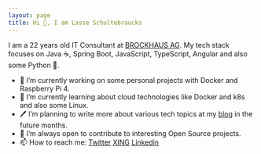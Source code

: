 ```yaml
---
layout: page
title: Hi 👋, I am Lasse Schultebraucks
---
```


I am a 22 years old IT Consultant at [BROCKHAUS AG](https://www.brockhaus-ag.de/). My tech stack focuses on Java ☕, Spring Boot, JavaScript, TypeScript, Angular and also some Python 🐍.

- 🔭 I’m currently working on some personal projects with Docker and Raspberry Pi 4.
- 🌱 I’m currently learning about cloud technologies like Docker and k8s and also some Linux.
- 🖊  I’m planning to write more about various tech topics at my [blog](https://lasseschultebraucks.com/) in the future months.  
- 👯 I’m always open to contribute to interesting Open Source projects.
- 📫 How to reach me: [Twitter](https://twitter.com/LSchultebraucks)  [XING](https://www.xing.com/profile/Lasse_Schultebraucks/)  [Linkedin](https://www.linkedin.com/in/lasse-schultebraucks-407b54175/)

